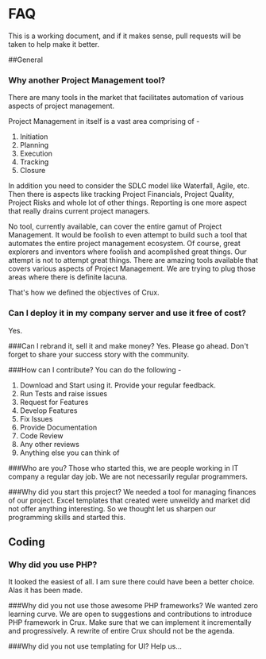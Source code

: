 # FAQ

This is a working document, and if it makes sense, pull requests will be taken to help make it better.

##General

### Why another Project Management tool?
There are many tools in the market that facilitates automation of various aspects of project management. 

Project Management in itself is a vast area comprising of - 
1. Initiation
2. Planning
3. Execution
4. Tracking
5. Closure

In addition you need to consider the SDLC model like Waterfall, Agile, etc. Then there is aspects like tracking Project Financials, Project Quality, Project Risks and whole lot of other things. Reporting is one more aspect that really drains current project managers.

No tool, currently available, can cover the entire gamut of Project Management. It would be foolish to even attempt to build such a tool that automates the entire project management ecosystem. Of course, great explorers and inventors where foolish and acomplished great things. Our attempt is not to attempt great things. 
There are amazing tools available that covers various aspects of Project Management. We are trying to plug those areas where there is definite lacuna. 

That's how we defined the objectives of Crux.

### Can I deploy it in my company server and use it free of cost?
Yes.

###Can I rebrand it, sell it and make money?
Yes. Please go ahead. Don't forget to share your success story with the community.

###How can I contribute?
You can do the following - 
1. Download and Start using it. Provide your regular feedback.
2. Run Tests and raise issues
3. Request for Features
4. Develop Features
5. Fix Issues
6. Provide Documentation
7. Code Review
8. Any other reviews
9. Anything else you can think of

###Who are you?
Those who started this, we are people working in IT company a regular day job. We are not necessarily regular programmers.

###Why did you start this project?
We needed a tool for managing finances of our project. Excel templates that created were unweildy and market did not offer anything interesting. So we thought let us sharpen our programming skills and started this.

## Coding

### Why did you use PHP?
It looked the easiest of all. I am sure there could have been a better choice. Alas it has been made.

###Why did you not use those awesome PHP frameworks?
We wanted zero learning curve. We are open to suggestions and contributions to introduce PHP framework in Crux. Make sure that we can implement it incrementally and progressively. A rewrite of entire Crux should not be the agenda.

###Why did you not use templating for UI?
Help us...





